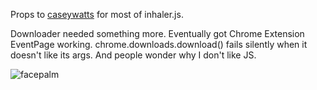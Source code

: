 Props to [caseywatts](http://github.com/caseywatts) for most of inhaler.js. 

Downloader needed something more. Eventually got Chrome Extension EventPage working. chrome.downloads.download() fails silently when it doesn't like its args. And people wonder why I don't like JS.

![facepalm](https://dl.dropboxusercontent.com/u/379705/images/single-facepalm.gif)
